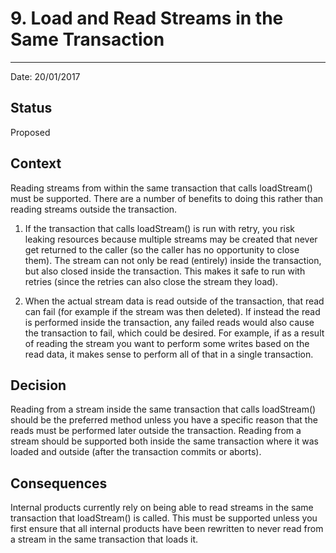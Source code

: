 # 9. Load and Read Streams in the Same Transaction
**************************************************

Date: 20/01/2017

## Status

Proposed

## Context

Reading streams from within the same transaction that calls loadStream() must
be supported. There are a number of benefits to doing this rather than reading
streams outside the transaction.

1. If the transaction that calls loadStream() is run with retry, you risk
   leaking resources because multiple streams may be created that never get
   returned to the caller (so the caller has no opportunity to close them).
   The stream can not only be read (entirely) inside the transaction, but
   also closed inside the transaction. This makes it safe to run with retries
   (since the retries can also close the stream they load).

2. When the actual stream data is read outside of the transaction, that read
   can fail (for example if the stream was then deleted). If instead the read is
   performed inside the transaction, any failed reads would also cause the
   transaction to fail, which could be desired. For example, if as a result of
   reading the stream you want to perform some writes based on the read data, it
   makes sense to perform all of that in a single transaction.

## Decision

Reading from a stream inside the same transaction that calls loadStream()
should be the preferred method unless you have a specific reason that the reads
must be performed later outside the transaction. Reading from a stream should
be supported both inside the same transaction where it was loaded and outside
(after the transaction commits or aborts).


## Consequences

Internal products currently rely on being able to read streams in the same
transaction that loadStream() is called. This must be supported unless you
first ensure that all internal products have been rewritten to never read
from a stream in the same transaction that loads it.
